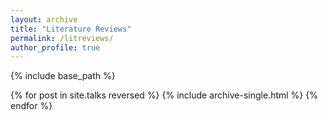 ```yaml
---
layout: archive
title: "Literature Reviews"
permalink: /litreviews/
author_profile: true
---
```


{% include base_path %}

{% for post in site.talks reversed %}
  {% include archive-single.html %}
{% endfor %}
